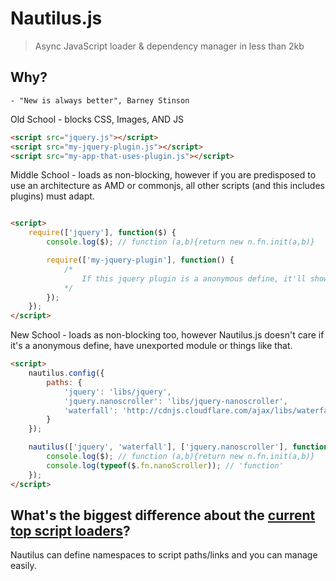 # Nautilus.js

> Async JavaScript loader & dependency manager in less than 2kb

## Why?

`- "New is always better", Barney Stinson`

Old School - blocks CSS, Images, AND JS


```html
<script src="jquery.js"></script>
<script src="my-jquery-plugin.js"></script>
<script src="my-app-that-uses-plugin.js"></script>
```

Middle School - loads as non-blocking, however if you are predisposed to use an architecture as AMD or commonjs, all other scripts (and this includes plugins) must adapt.

```html

<script>
	require(['jquery'], function($) {
  		console.log($); // function (a,b){return new n.fn.init(a,b)}

  		require(['my-jquery-plugin'], function() {
  			/*
  				If this jquery plugin is a anonymous define, it'll show a error: Mismatched anonymous define() module...
  			*/
  		});
	});
</script>
```

New School - loads as non-blocking too, however Nautilus.js doesn't care if it's a anonymous define, have unexported module or things like that. 

```html
<script>
	nautilus.config({
		paths: {
			'jquery': 'libs/jquery',
			'jquery.nanoscroller': 'libs/jquery-nanoscroller',
			'waterfall': 'http://cdnjs.cloudflare.com/ajax/libs/waterfall.js/1.0.2/waterfall.min.js'
		}
	});

	nautilus(['jquery', 'waterfall'], ['jquery.nanoscroller'], function() {
		console.log($); // function (a,b){return new n.fn.init(a,b)}
		console.log(typeof($.fn.nanoScroller)); // 'function'
	});
</script>
```

## What's the biggest difference about the [current top script loaders](http://www.creativebloq.com/javascript/essential-javascript-top-five-script-loaders-8122862)?

Nautilus can define namespaces to script paths/links and you can manage easily.

